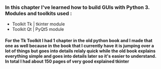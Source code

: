 ### In this chapter I've learned how to build GUIs with Python 3. Modules and toolkits used :
* Toolkit Tk | tkinter module
* Toolkit Qt | PyQt5 module 

#### For the Tk Toolkit I had 1 chapter in the old python book and I made that one as well because in the book that I currently have it is jumping over a lot of things but goes into details relaly quick while the old book explains everything simple and goes into details later so it's easier to understand. In total I had about 150 pages of very good explained tkinter
